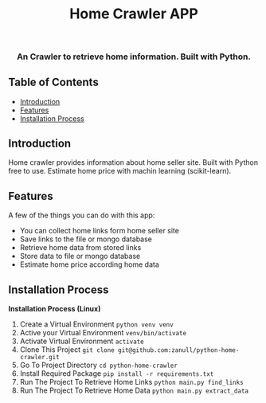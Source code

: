 <h1 align="center"> Home Crawler APP </h1> <br>

<h3 align="center">
  An Crawler to retrieve home information. Built with Python.
</h3>

## Table of Contents

- [Introduction](#introduction)
- [Features](#features)
- [Installation Process](#installation-process)

## Introduction

Home crawler provides information about home seller site. Built with Python free to use. Estimate home price with machin learning (scikit-learn).

## Features

A few of the things you can do with this app:

* You can collect home links form home seller site
* Save links to the file or mongo database
* Retrieve home data from stored links
* Store data to file or mongo database
* Estimate home price according home data

## Installation Process

**Installation Process (Linux)**

1. Create a Virtual Environment `python venv venv`
2. Active your Virtual Environment `venv/bin/activate`
3. Activate Virtual Environment `activate`
4. Clone This Project `git clone git@github.com:zanull/python-home-crawler.git`
5. Go To Project Directory `cd python-home-crawler`
6. Install Required Package `pip install -r requirements.txt`
8. Run The Project To Retrieve Home Links `python main.py find_links`
9. Run The Project To Retrieve Home Data `python main.py extract_data`
